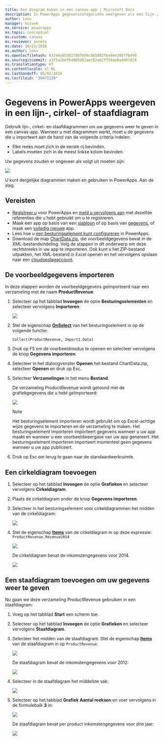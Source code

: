 ```yaml
---
title: Een diagram maken in een canvas-app | Microsoft Docs
description: In PowerApps gegevenscategorieën weergeven als een lijn-, cirkel- of staafdiagram
author: lonu
manager: kvivek
ms.service: powerapps
ms.topic: conceptual
ms.custom: canvas
ms.reviewer: anneta
ms.date: 10/23/2016
ms.author: lonu
ms.openlocfilehash: 63244a05d81f807609c965892f6a84e30577b490
ms.sourcegitcommit: e3f5a2bef64085d02aec82e62ff94ae8a4d01d24
ms.translationtype: HT
ms.contentlocale: nl-NL
ms.lasthandoff: 08/02/2018
ms.locfileid: "39471139"
---
```

# <a name="show-data-in-a-line-pie-or-bar-chart-in-powerapps"></a>Gegevens in PowerApps weergeven in een lijn-, cirkel- of staafdiagram

Gebruik lijn-, cirkel- en staafdiagrammen om uw gegevens weer te geven in een canvas-app. Wanneer u met diagrammen werkt, moet u de gegevens die u importeert aan de hand van de volgende criteria indelen:

* Elke reeks moet zich in de eerste rij bevinden.
* Labels moeten zich in de meest linkse kolom bevinden.

Uw gegevens zouden er ongeveer als volgt uit moeten zijn:

![][9]

U kunt dergelijke diagrammen maken en gebruiken in PowerApps. Aan de slag.

## <a name="prerequisites"></a>Vereisten

* [Registreer u](../signup-for-powerapps.md) voor PowerApps en [meld u vervolgens aan](https://web.powerapps.com?utm_source=padocs&utm_medium=linkinadoc&utm_campaign=referralsfromdoc) met dezelfde referenties die u hebt gebruikt om u te registreren.
* Maak een app op basis van een [sjabloon](get-started-test-drive.md) of op basis van [gegevens](get-started-create-from-data.md), of maak een [volledig nieuwe](get-started-create-from-blank.md) app.
* Lees hoe u [een besturingselement kunt configureren](add-configure-controls.md) in PowerApps.
* Download de map [ChartData.zip](http://pwrappssamples.blob.core.windows.net/samples/ChartData.zip), die voorbeeldgegevens bevat in de XML-bestandsindeling. Volg de stappen in dit onderwerp om deze rechtstreeks in uw app te importeren. Ook kunt u het ZIP-bestand uitpakken, het XML-bestand in Excel openen en het vervolgens opslaan naar een [cloudopslagaccount](connections/cloud-storage-blob-connections.md).

## <a name="import-the-sample-data"></a>De voorbeeldgegevens importeren
In deze stappen worden de voorbeeldgegevens geïmporteerd naar een verzameling met de naam **ProductRevenue**.

1. Selecteer op het tabblad **Invoegen** de optie **Besturingselementen** en selecteer vervolgens **Importeren**:  

    ![][11]  

2. Stel de eigenschap **[OnSelect](controls/properties-core.md)** van het besturingselement in op de volgende functie:  

   ```Collect(ProductRevenue, Import1.Data)```

3. Druk op F5 om de voorbeeldmodus te openen en selecteer vervolgens de knop **Gegevens importeren**.

4. Selecteer in het dialoogvenster **Openen** het bestand ChartData.zip, selecteer **Openen** en druk op Esc.

5. Selecteer **Verzamelingen** in het menu **Bestand**.

    De verzameling ProductRevenue wordt getoond met de grafiekgegevens die u hebt geïmporteerd:

    ![][1]  

   > [!NOTE]
   > Het besturingselement importeren wordt gebruikt om op Excel-achtige wijze gegevens te importeren en de verzameling te maken. Het besturingselement importeren importeert gegevens wanneer u uw app maakt en wanneer u een voorbeeldweergave van uw app genereert. Het besturingselement importeren importeert momenteel geen gegevens wanneer u uw app publiceert.
   >

6. Druk op Esc om terug te gaan naar de standaardwerkruimte.

## <a name="add-a-pie-chart"></a>Een cirkeldiagram toevoegen
1. Selecteer op het tabblad **Invoegen** de optie **Grafieken** en selecteer vervolgens **Cirkeldiagram**.

2. Plaats de cirkeldiagram onder de knop **Gegevens importeren**.

3. Selecteer in het besturingselement voor cirkeldiagrammen het midden van de cirkeldiagram:   

    ![][10]

4. Stel de eigenschap **[Items](controls/properties-core.md)** van de cirkeldiagram in op deze expressie: `ProductRevenue.Revenue2014`

    ![][2]  

    De cirkeldiagram bevat de inkomstengegevens voor 2014.

    ![][3]  

## <a name="add-a-bar-chart-to-display-your-data"></a>Een staafdiagram toevoegen om uw gegevens weer te geven
Nu gaan we deze verzameling ProductRevenue gebruiken in een staafdiagram:

1. Voeg op het tabblad **Start** een scherm toe.

2. Selecteer op het tabblad **Invoegen** de optie **Grafieken** en selecteer vervolgens **Staafdiagram**.

3. Selecteer het midden van de staafdiagram. Stel de eigenschap **[Items](controls/properties-core.md)** van de staafdiagram in op ```ProductRevenue```:

    ![][12]  

    De staafdiagram bevat de inkomstengegevens voor 2012:

    ![][4]  

4. Selecteer in de staafdiagram het middelste vak:

    ![][5]

5. Selecteer op het tabblad **Grafiek** **Aantal reeksen** en voer vervolgens in de formulebalk **3** in:

    ![][6]  

    De staafdiagram bevat per product inkomstengegevens voor drie jaar:

    ![][7]  

[1]: ./media/use-line-pie-bar-chart/productrevenuecollection.png
[2]: ./media/use-line-pie-bar-chart/itemsexpression.png
[3]: ./media/use-line-pie-bar-chart/piechart.png
[4]: ./media/use-line-pie-bar-chart/columnchart.png
[5]: ./media/use-line-pie-bar-chart/columnchartseries.png
[6]: ./media/use-line-pie-bar-chart/columnchartseriesfunction.png
[7]: ./media/use-line-pie-bar-chart/columnchartthreeyears.png
[8]: ./media/use-line-pie-bar-chart/preview.png
[9]: ./media/use-line-pie-bar-chart/tableformat.png
[10]: ./media/use-line-pie-bar-chart/middlepiechart.png
[11]: ./media/use-line-pie-bar-chart/import.png
[12]: ./media/use-line-pie-bar-chart/itemscolumnchart.png
